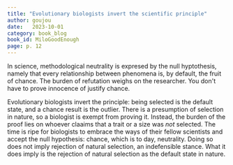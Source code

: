```yaml
---
title: "Evolutionary biologists invert the scientific principle"
author: goujou
date:   2023-10-01
category: book_blog
book_id: MiloGoodEnough
page: p. 12
---
```

In science, methodological neutrality is expresed by the null hyptothesis, namely that every relationship between phenomena is, by default, the fruit of chance.
The burden of refutation weighs on the researcher.
You don't have to prove innocence of justify chance.

Evolutionary biologists invert the principle: being selected is the default state, and a chance result is the outlier.
There is a presumption of selection in nature, so a biologist is exempt from proving it.
Instead, the burden of the proof lies on whoever claaims that a trait or a size was *not* selected.
The time is ripe for biologists to embrace the ways of their fellow scientists and accept the null hypothesis: chance, which is to day, neutrality.
Doing so does not imply rejection of natural selection, an indefensible stance.
What it does imply is the rejection of natural selection as the default state in nature.
